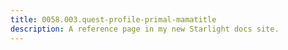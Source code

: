 ```yaml
---
title: 0058.003.quest-profile-primal-mamatitle
description: A reference page in my new Starlight docs site.
---
```

